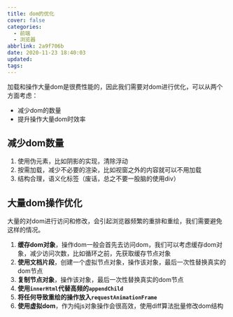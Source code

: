 ```yaml
---
title: dom的优化
cover: false
categories:
  - 前端
  - 浏览器
abbrlink: 2a9f706b
date: 2020-11-23 18:40:03
updated:
tags:
---
```


加载和操作大量dom是很费性能的，因此我们需要对dom进行优化，可以从两个方面考虑：
- 减少dom的数量
- 提升操作大量dom时效率

## 减少dom数量
1. 使用伪元素，比如阴影的实现，清除浮动
2. 按需加载，减少不必要的渲染，比如视窗之外的内容就可以不用加载
3. 结构合理，语义化标签（废话，总之不要一股脑的使用div）

## 大量dom操作优化
大量的对dom进行访问和修改，会引起浏览器频繁的重排和重绘，我们需要避免这样的情况。
1. **缓存dom对象**，操作dom一般会首先去访问dom，我们可以考虑缓存dom对象，减少访问次数，比如循环之前，先获取缓存节点对象
2. **使用文档片段**，创建一个虚拟节点对象，操作该对象，最后一次性替换真实的dom节点
3. **复制节点对象**，操作该对象，最后一次性替换真实的dom节点
4. **使用`innerHtml`代替高频的`appendChild`**
5. **将任何导致重绘的操作放入`requestAnimationFrame`**
6. **使用虚拟dom**，作为纯js对象操作会很高效，使用diff算法批量修改dom结构